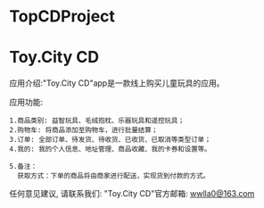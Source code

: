 # TopCDProject
# Toy.City CD

  应用介绍:"Toy.City CD"app是一款线上购买儿童玩具的应用。
  
  应用功能:
    
    1.商品类别: 益智玩具、毛绒抱枕、乐器玩具和遥控玩具；
    2.购物车: 将商品添加至购物车，进行批量结算；
    3.订单: 全部订单、待发货、待收货、已收货、已取消等类型订单；
    4.我的: 我的个人信息、地址管理、商品收藏、我的卡券和设置等。
      
    5.备注：
      获取方式：下单的商品将由商家进行配送，实现货到付款的方式。
    
  任何意见建议, 请联系我们: 
  "Toy.City CD"官方邮箱: wwlla0@163.com
